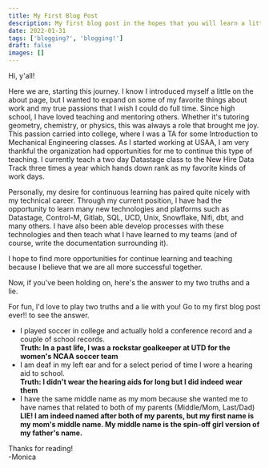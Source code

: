 ```yaml
---
title: My First Blog Post
description: My first blog post in the hopes that you will learn a little more about me and I will get familiar with the project.
date: 2022-01-31
tags: ['blogging?', 'blogging!']
draft: false
images: []
---
```


Hi, y'all!

Here we are, starting this journey. I know I introduced myself a little on the about page, but I wanted to expand on some of my favorite things about work and my true passions that I wish I could do full time. Since high school, I have loved teaching and mentoring others. Whether it's tutoring geometry, chemistry, or physics, this was always a role that brought me joy. This passion carried into college, where I was a TA for some Introduction to Mechanical Engineering classes. As I started working at USAA, I am very thankful the organization had opportunities for me to continue this type of teaching. I currently teach a two day Datastage class to the New Hire Data Track three times a year which hands down rank as my favorite kinds of work days.

Personally, my desire for continuous learning has paired quite nicely with my technical career. Through my current position, I have had the opportunity to learn many new technologies and platforms such as Datastage, Control-M, Gitlab, SQL, UCD, Unix, Snowflake, Nifi, dbt, and many others. I have also been able develop processes with these technologies and then teach what I have learned to my teams (and of course, write the documentation surrounding it).

I hope to find more opportunities for continue learning and teaching because I believe that we are all more successful together.

Now, if you've been holding on, here's the answer to my two truths and a lie.

For fun, I'd love to play two truths and a lie with you! Go to my first blog post ever!! to see the answer.

- I played soccer in college and actually hold a conference record and a couple of school records. \
   **Truth: In a past life, I was a rockstar goalkeeper at UTD for the women's NCAA soccer team**
- I am deaf in my left ear and for a select period of time I wore a hearing aid to school. \
  **Truth: I didn't wear the hearing aids for long but I did indeed wear them**
- I have the same middle name as my mom because she wanted me to have names that related to both of my parents (Middle/Mom, Last/Dad) \
  **LIE! I am indeed named after both of my parents, but my first name is my mom's middle name. My middle name is the spin-off girl version of my father's name.**

Thanks for reading! \
-Monica
